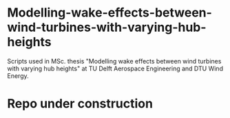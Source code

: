 # Modelling-wake-effects-between-wind-turbines-with-varying-hub-heights
Scripts used in MSc. thesis "Modelling wake effects between wind turbines with varying hub heights" at TU Delft Aerospace Engineering and DTU Wind Energy. 
# Repo under construction
